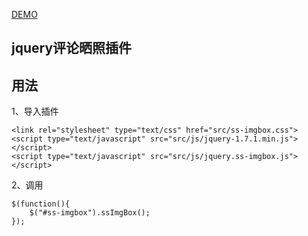 [DEMO](https://sunny-l.github.io/jquery-plugins/ss-imgbox/)
## jquery评论晒照插件

## 用法
1、导入插件

    <link rel="stylesheet" type="text/css" href="src/ss-imgbox.css">
    <script type="text/javascript" src="src/js/jquery-1.7.1.min.js"></script>
    <script type="text/javascript" src="src/js/jquery.ss-imgbox.js"></script>

2、调用

    $(function(){
        $("#ss-imgbox").ssImgBox();
    });
